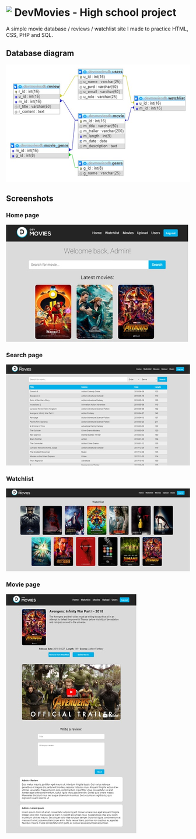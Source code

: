 #  <img align="top" height=40 src="resources/logo.ico"/> DevMovies - High school project 

<p>A simple movie database / reviews / watchlist site I made to practice HTML, CSS, PHP and SQL.</p>

## Database diagram 
<img src="readme images/sqltable.jpg"/>

## Screenshots

### Home page
<img src="readme images/home.jpg"/>

### Search page
<img src="readme images/search.jpg"/>

### Watchlist
<img src="readme images/watchlist.jpg"/>

### Movie page
<img src="readme images/movie.jpg"/>
